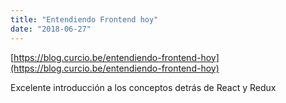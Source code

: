 ```yaml
---
title: "Entendiendo Frontend hoy"
date: "2018-06-27"
---
```


[https://blog.curcio.be/entendiendo-frontend-hoy](https://blog.curcio.be/entendiendo-frontend-hoy)

Excelente introducción a los conceptos detrás de React y Redux
